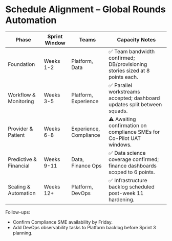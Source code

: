 # Schedule Alignment – Global Rounds Automation

| Phase | Sprint Window | Teams | Capacity Notes |
| ----- | ------------- | ----- | -------------- |
| Foundation | Weeks 1-2 | Platform, Data | ✅ Team bandwidth confirmed; DB/provisioning stories sized at 8 points each. |
| Workflow & Monitoring | Weeks 3-5 | Platform, Experience | ✅ Parallel workstreams accepted; dashboard updates split between squads. |
| Provider & Patient | Weeks 6-8 | Experience, Compliance | ⚠️ Awaiting confirmation on compliance SMEs for Co-Pilot UAT windows. |
| Predictive & Financial | Weeks 9-11 | Data, Finance Ops | ✅ Data science coverage confirmed; finance dashboards scoped to 6 points. |
| Scaling & Automation | Weeks 12+ | Platform, DevOps | ✅ Infrastructure backlog scheduled post-week 11 hardening. |

Follow-ups:
- Confirm Compliance SME availability by Friday.
- Add DevOps observability tasks to Platform backlog before Sprint 3 planning.
